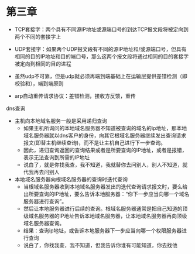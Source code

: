 # 第三章

- TCP套接字：两个具有不同源IP地址或源端口号的到达TCP报文段将被定向到两个不同的套接字上
- UDP套接字：如果两个UDP报文段有不同的源IP地址和/或源端口号，但具有相同的目的IP地址和目的端口号，那么这两个报文段将通过相同的目的套接字被定向到相同的目的进程

- 虽然udp不可靠，但是udp就必须再端到端基础上在运输层提供差错检测（即校验和），端到端原则
- arp自动重传请求协议：差错检测，接收方反馈，重传



dns查询

- 主机向本地域名服务一般是采用递归查询
  - 如果主机所询问的本地域名服务器不知道被查询的域名的ip地址，那本地域名服务器就以dns客户的身份，向其它根域名服务器继续发出查询请求报文(即替主机继续查询)，而不是让主机自己进行下一步查询。
  - 因此，递归查询返回的查询结果或者是所要查询的IP地址，或者是报错，表示无法查询到所需的IP地址
  - 说白了，就是你找我查，我不知道，我就替你去问别人，别人不知道，就代我再去问别人
- 本地域名服务器向根域名服务器的查询时迭代查询
  - 当根域名服务器收到本地域名服务器发出的迭代查询请求报文时，要么给出所要查询的IP地址，要么告诉本地服务器：“你下一步应当向哪一个域名服务器进行查询”。
  - 然后让本地服务器进行后续的查询。根域名服务器通常是把自己知道的顶级域名服务器的IP地址告诉本地域名服务器，让本地域名服务器再向顶级域名服务器查询。
  - 结果：查询ip地址，或告诉本地服务器下一步应当向哪一个权限服务器进行查询
  - 说白了，你找我查，我不知道，但我告诉你谁有可能知道，你去找他